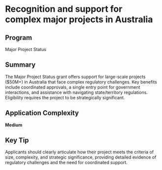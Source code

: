 # Recognition and support for complex major projects in Australia
  
## Program
Major Project Status

## Summary
The Major Project Status grant offers support for large-scale projects ($50M+) in Australia that face complex regulatory challenges. Key benefits include coordinated approvals, a single entry point for government interactions, and assistance with navigating state/territory regulations. Eligibility requires the project to be strategically significant.

## Application Complexity
**Medium**

## Key Tip
Applicants should clearly articulate how their project meets the criteria of size, complexity, and strategic significance, providing detailed evidence of regulatory challenges and the need for coordinated support.
